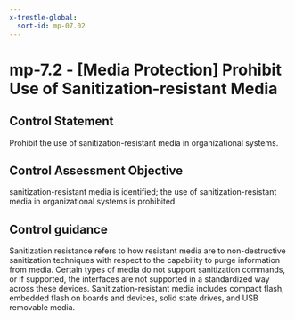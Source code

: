 ```yaml
---
x-trestle-global:
  sort-id: mp-07.02
---
```


# mp-7.2 - \[Media Protection\] Prohibit Use of Sanitization-resistant Media

## Control Statement

Prohibit the use of sanitization-resistant media in organizational systems.

## Control Assessment Objective

sanitization-resistant media is identified;
the use of sanitization-resistant media in organizational systems is prohibited.

## Control guidance

Sanitization resistance refers to how resistant media are to non-destructive sanitization techniques with respect to the capability to purge information from media. Certain types of media do not support sanitization commands, or if supported, the interfaces are not supported in a standardized way across these devices. Sanitization-resistant media includes compact flash, embedded flash on boards and devices, solid state drives, and USB removable media.
